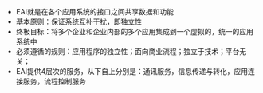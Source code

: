 * EAI就是在各个应用系统的接口之间共享数据和功能
* 基本原则：保证系统互补干扰，即独立性
* 终极目标：将多个企业和企业内部的多个应用集成到一个虚拟的，统一的应用系统中
* 必须遵循的规则：应用程序的独立性；面向商业流程；独立于技术；平台无关；
* EAI提供4层次的服务，从下自上分别是：通讯服务，信息传递与转化，应用连接服务，流程控制服务